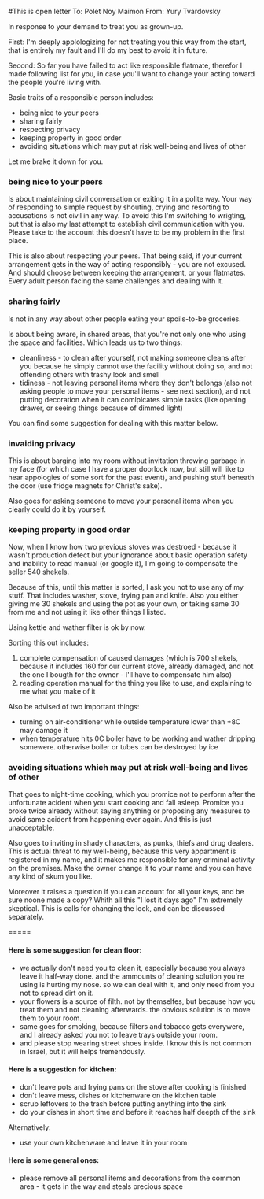 #This is open letter
    To: Polet Noy Maimon
    From: Yury Tvardovsky

In response to your demand to treat you as grown-up.

First:
I'm deeply applologizing for not treating you this way from the start,
that is entirely my fault and I'll do my best to avoid it in future.

Second:
So far you have failed to act like responsible flatmate, therefor I made
following list for you, in case you'll want to change your acting toward
the people you're living with.

Basic traits of a responsible person includes:
- being nice to your peers
- sharing fairly
- respecting privacy
- keeping property in good order
- avoiding situations which may put at risk well-being and lives of other

Let me brake it down for you.

### being nice to your peers

Is about maintaining civil conversation or exiting it in a polite way. Your
way of responding to simple request by shouting, crying and resorting to
accusations is not civil in any way. To avoid this I'm switching to wrigting,
but that is also my last attempt to establish civil communication with you.
Please take to the account this doesn't have to be my problem in the first
place.

This is also about respecting your peers. That being said, if your current
arrangement gets in the way of acting responsibly - you are not excused. And
should choose between keeping the arrangement, or your flatmates. Every
adult person facing the same challenges and dealing with it.

### sharing fairly

Is not in any way about other people eating your spoils-to-be groceries.

Is about being aware, in shared areas, that you're not only one who using
the space and facilities. Which leads us to two things:
- cleanliness - to clean after yourself, not making someone cleans after
you because he simply cannot use the facility without doing so, and not 
offending others with trashy look and smell
- tidiness - not leaving personal items where they don't belongs (also
not asking people to move your personal items - see next section), and
not putting decoration when it can comlpicates simple tasks (like opening
drawer, or seeing things because of dimmed light)

You can find some suggestion for dealing with this matter below.

### invaiding privacy

This is about barging into my room without invitation throwing garbage in my
face (for which case I have a proper doorlock now, but still will like to hear
appologies of some sort for the past event), and pushing stuff beneath the
door (use fridge magnets for Christ's sake).

Also goes for asking someone to move your personal items when you clearly
could do it by yourself.

### keeping property in good order

Now, when I know how two previous stoves was destroed - because it wasn't
production defect but your ignorance about basic operation safety and
inability to read manual (or google it), I'm going to compensate the seller
540 shekels.

Because of this, until this matter is sorted, I ask you not to use any of my
stuff. That includes washer, stove, frying pan and knife. Also you either
giving me 30 shekels and using the pot as your own, or taking same 30 from
me and not using it like other things I listed.

Using kettle and wather filter is ok by now.

Sorting this out includes:
  1. complete compensation of caused damages (which is 700 shekels, because it
includes 160 for our current stove, already damaged, and not the one I bougth
for the owner - I'll have to compensate him also)
  2. reading operation manual for the thing you like to use, and explaining to me
what you make of it

Also be advised of two important things:
- turning on air-conditioner while outside temperature lower than +8C may
damage it
- when temperature hits 0C boiler have to be working and wather dripping
somewere. otherwise boiler or tubes can be destroyed by ice

### avoiding situations which may put at risk well-being and lives of other

That goes to night-time cooking, which you promice not to perform after the
unfortunate acident when you start cooking and fall asleep. Promice you broke
twice already without saying anything or proposing any measures to avoid same
acident from happening ever again. And this is just unacceptable.

Also goes to inviting in shady characters, as punks, thiefs and drug dealers.
This is actual threat to my well-being, because this very appartment is registered
in my name, and it makes me responsible for any criminal activity on the premises.
Make the owner change it to your name and you can have any kind of skum you like.

Moreover it raises a question if you can account for all your keys, and be sure
noone made a copy? Whith all this "I lost it days ago" I'm extremely skeptical.
This is calls for changing the lock, and can be discussed separately.

=====

#### Here is some suggestion for clean floor:
- we actually don't need you to clean it, especially because you always leave it
half-way done. and the ammounts of cleaning solution you're using is hurting my
nose. so we can deal with it, and only need from you not to spread dirt on it.
- your flowers is a source of filth. not by themselfes, but because how you treat
them and not cleaning afterwards. the obvious solution is to move them to your room.
- same goes for smoking, because filters and tobacco gets everywere, and I already
asked you not to leave trays outside your room.
- and please stop wearing street shoes inside. I know this is not common in Israel,
but it will helps tremendously.

#### Here is a suggestion for kitchen:
- don't leave pots and frying pans on the stove after cooking is finished
- don't leave mess, dishes or kitchenware on the kitchen table
- scrub leftovers to the trash before putting anything into the sink
- do your dishes in short time and before it reaches half deepth of the
sink

Alternatively:
- use your own kitchenware and leave it in your room

#### Here is some general ones:
- please remove all personal items and decorations from the common area - it gets in
the way and steals precious space
